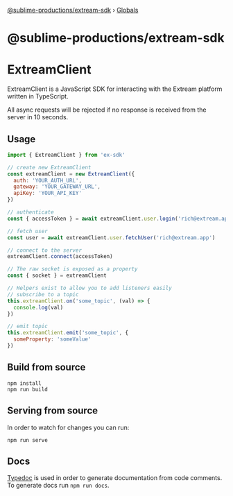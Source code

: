 [@sublime-productions/extream-sdk](README.md) › [Globals](globals.md)

# @sublime-productions/extream-sdk

# ExtreamClient

ExtreamClient is a JavaScript SDK for interacting with the Extream platform written in TypeScript.

All async requests will be rejected if no response is received from the server in 10 seconds.

## Usage

```js
import { ExtreamClient } from 'ex-sdk'

// create new ExtreamClient
const extreamClient = new ExtreamClient({
  auth: 'YOUR_AUTH_URL',
  gateway: 'YOUR_GATEWAY_URL',
  apiKey: 'YOUR_API_KEY'
})

// authenticate
const { accessToken } = await extreamClient.user.login('rich@extream.app', 'password')

// fetch user
const user = await extreamClient.user.fetchUser('rich@extream.app')

// connect to the server
extreamClient.connect(accessToken)

// The raw socket is exposed as a property
const { socket } = extreamClient

// Helpers exist to allow you to add listeners easily
// subscribe to a topic
this.extreamClient.on('some_topic', (val) => {
  console.log(val)
})

// emit topic
this.extreamClient.emit('some_topic', {
  someProperty: 'someValue'
})
```

## Build from source

```shell
npm install
npm run build
```

## Serving from source

In order to watch for changes you can run:
```shell
npm run serve
```

## Docs

[Typedoc](https://typedoc.org/) is used in order to generate documentation from code comments. To generate docs run `npm run docs`.
